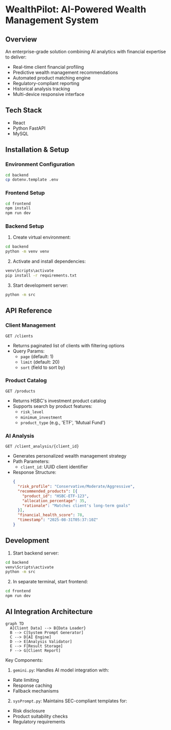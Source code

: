# WealthPilot: AI-Powered Wealth Management System

## Overview

An enterprise-grade solution combining AI analytics with financial expertise to deliver:

- Real-time client financial profiling
- Predictive wealth management recommendations
- Automated product matching engine
- Regulatory-compliant reporting
- Historical analysis tracking
- Multi-device responsive interface

## Tech Stack

- React
- Python FastAPI
- MySQL

## Installation & Setup

### Environment Configuration

```bash
cd backend
cp dotenv.template .env
```

### Frontend Setup

```bash
cd frontend
npm install
npm run dev
```

### Backend Setup

1. Create virtual environment:
```bash
cd backend
python -m venv venv
```

2. Activate and install dependencies:
```bash
venv\Scripts\activate
pip install -r requirements.txt
```

3. Start development server:
```bash
python -m src
```

## API Reference

### Client Management
`GET /clients`
- Returns paginated list of clients with filtering options
- Query Params:
  - `page` (default: 1)
  - `limit` (default: 20)
  - `sort` (field to sort by)

### Product Catalog
`GET /products`
- Returns HSBC's investment product catalog
- Supports search by product features:
  - `risk_level`
  - `minimum_investment`
  - `product_type` (e.g., 'ETF', 'Mutual Fund')

### AI Analysis
`GET /client_analysis/{client_id}`
- Generates personalized wealth management strategy
- Path Parameters:
  - `client_id`: UUID client identifier
- Response Structure:
  ```json
  {
    "risk_profile": "Conservative/Moderate/Aggressive",
    "recommended_products": [{
      "product_id": "HSBC-ETF-123",
      "allocation_percentage": 35,
      "rationale": "Matches client's long-term goals"
    }],
    "financial_health_score": 78,
    "timestamp": "2025-08-31T05:37:10Z"
  }
  ```


## Development

1. Start backend server:
```bash
cd backend
venv\Scripts\activate
python -m src
```

2. In separate terminal, start frontend:
```bash
cd frontend
npm run dev
```

## AI Integration Architecture

```mermaid
graph TD
  A[Client Data] --> B{Data Loader}
  B --> C[System Prompt Generator]
  C --> D[AI Engine]
  D --> E[Analysis Validator]
  E --> F[Result Storage]
  F --> G[Client Report]
```
Key Components:
1. `gemini.py`: Handles AI model integration with:
  - Rate limiting
  - Response caching
  - Fallback mechanisms
2. `sysPrompt.py`: Maintains SEC-compliant templates for:
  - Risk disclosure
  - Product suitability checks
  - Regulatory requirements
